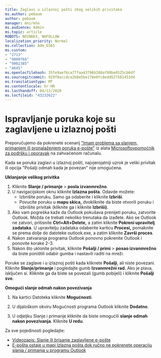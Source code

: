 ```yaml
---
title: Zaglavi u izlaznoj pošti zbog velikih privitaka
ms.author: pebaum
author: pebaum
manager: mnirkhe
ms.audience: Admin
ms.topic: article
ROBOTS: NOINDEX, NOFOLLOW
localization_priority: Normal
ms.collection: Adm_O365
ms.custom:
- "2713"
- "9000768"
- "9002385"
- "4645"
ms.openlocfilehash: 35fe9ae76ca77faa43796b288af09be8525cb6df
ms.sourcegitcommit: 929f8accdca2b8e5be170e0fc8edd527581453d4
ms.translationtype: MT
ms.contentlocale: hr-HR
ms.lasthandoff: 04/12/2020
ms.locfileid: "43232622"
---
```

# <a name="fix-messages-that-are-stuck-in-the-outbox"></a>Ispravljanje poruka koje su zaglavljene u izlaznoj pošti

Preporučujemo da pokrenete scenarij ["Imam problema sa slanjem, primanjem ili pronalaženjem poruka e-pošte"](https://aka.ms/SaRA-OutlookSendReceive) iz alata [Microsoftovpomoćnik za podršku i oporavak](https://diagnostics.office.com/#/) na zahvaćenom računalu.

Kada se poruka zaglavi u izlaznoj pošti, najvjerojatniji uzrok je veliki privitak ili opcija "Pošalji odmah kada je povezan" nije omogućena.

**Uklanjanje velikog privitka**

1. Kliknite **Slanje / primanje** > **posla izvanmrežno**. 
2. U navigacijskom oknu kliknite **Izlazna pošta**. Odavde možete: 
    - Izbrišite poruku. Samo ga odaberite i kliknite **Izbriši**.
    - Povucite poruku u **mapu skica,** dvokliknite da biste otvorili poruku i izbrišite privitak (kliknite ga i kliknite **Izbriši).**
3. Ako vam pogreška kaže da Outlook pokušava prenijeti poruku, zatvorite Outlook. Možda će trebati nekoliko trenutaka da izađete. Ako se Outlook ne zatvori, pritisnite **Ctrl+Alt+Delete,** a zatim kliknite **Pokreni upravitelj zadataka**. U upravitelju zadataka odaberite karticu **Procesi,** pomaknite se prema dolje do datoteke outlook.exe, a zatim kliknite **Završi proces**.
4. Nakon zatvaranja programa Outlook ponovno pokrenite Outlook i ponovite korake 2-3. 
5. Nakon što uklonite privitak, kliknite **Pošalji / primi** > **posao izvanmrežno** da biste poništili odabir gumba i nastavili raditi na mreži. 

Poruke se zaglave i u izlaznoj pošti kada kliknete **Pošalji**, ali niste povezani. Kliknite **Slanje/primanje** i pogledajte gumb **Izvanmrežni rad.** Ako je plava, isključen si. Kliknite ga da biste se povezali (gumb pobijeli) i kliknite **Pošalji sve**.
 
**Omogući slanje odmah nakon povezivanja**
 
1. Na kartici Datoteka kliknite **Mogućnosti**.

2. U dijaloškom okviru Mogućnosti programa Outlook kliknite **Dodatno**.

3. U odjeljku Slanje i primanje kliknite da biste omogućili **slanje odmah nakon povezivanja**. Kliknite **U redu**.
 
Za sve pojedinosti pogledajte:
- [Videozapis: Slanje ili brisanje zaglavljene e-pošte](https://support.office.com/article/Video-Send-or-delete-an-email-stuck-in-your-outbox-26d5d34a-4e5f-444a-a9e8-44db04a94dec) 
- [E-pošta ostaje u mapi Izlazna pošta dok ručno ne pokrenete operaciju slanja / primanja u programu Outlook](https://support.microsoft.com/help/2797572/email-stays-in-the-outbox-folder-until-you-manually-initiate-a-send-re)
